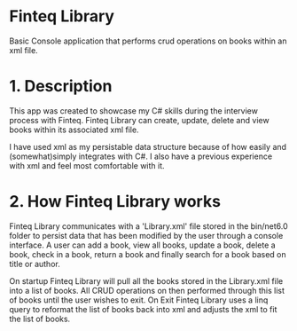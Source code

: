 # Finteq Library
Basic Console application that performs crud operations on books within an xml file.

# 1. Description
This app was created to showcase my C# skills during the interview process with Finteq. Finteq Library can create, update, delete and view books within its associated xml file. 

I have used xml as my persistable data structure because of how easily and (somewhat)simply integrates with C#. I also have a previous experience with xml and feel most comfortable with it.

# 2. How Finteq Library works
Finteq Library communicates with a 'Library.xml' file stored in the bin/net6.0 folder to persist data that has been modified by the user through a console interface. A user can add a book, view all books, update a book, delete a book, check in a book, return a book and finally search for a book based on title or author.

On startup Finteq Library will pull all the books stored in the Library.xml file into a list of books. All CRUD operations on then performed through this list of books until the user wishes to exit. On Exit Finteq Library uses a linq query to reformat the list of books back into xml and adjusts the xml to fit the list of books.
